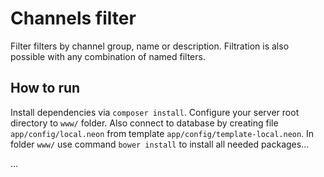 # Channels filter

Filter filters by channel group, name or description. Filtration is also
possible with any combination of named filters.

## How to run
Install dependencies via `composer install`. Configure your server root directory to `www/` folder. 
Also connect to database by creating file `app/config/local.neon` from template `app/config/template-local.neon`.
In folder `www/` use command `bower install` to install all needed packages...

...